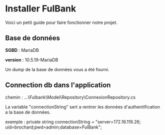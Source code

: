
# Installer FulBank

Voici un petit guide pour faire fonctionner notre projet. 




## Base de données

**SGBD** : MariaDB 

**version** : 10.5.19-MariaDB

Un dump de la base de données vous a été fourni. 


## Connection db dans l'application

chemin : ...\Fulbank\Model\Repository\ConnexionRepository.cs

La variable "connectionString" sert a rentrer les données d'authentification a la base de données.

exemple : private string connectionString = "server=172.16.119.26; uid=brochard;pwd=admin;database=FulBank";
